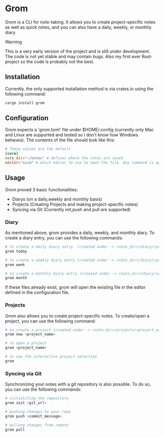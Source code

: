 # Grom
Grom is a CLI for note-taking. It allows you to create project-specific notes as well as quick notes, and you can also have a daily, weekly, or monthly diary.

> [!WARNING]
 This is a very early version of the project and is still under development. The code is not yet stable and may contain bugs. 
 Also my first ever Rust-project so the code is probably not the best.

## Installation
Currently, the only supported installation method is via crates.io using the following command:
```bash
cargo install grom
```
## Configuration
Grom expects a 'grom.toml' file under $HOME/.config (currently only Mac and Linux are supported and tested so i don't know how Windows behaves).
The contents of the file should look like this:
```toml
# These values are the default
[core]
note_dir="~/notes" # defines where the notes are saved
editor="nvim" # which editor to use to open the file. Any command is applicable (just use the actual command not an alias)
```
## Usage
Grom proved 3 basic functionalities:
* Diarys (on a daily,weekly and monthly basis)
* Projects (Creating Projects and making project-specific notes)
* Syncing via Git (Currently init,push and pull are supported)

### Diary
As mentioned above, grom provides a daily, weekly, and monthly diary. To create a diary entry, you can use the following commands:
```bash
# to create a daily diary entry. (created under -> <note_dir>/diary/<year>/<month>/<iso_week>/dd-MM-YYYY.md)
grom today

# to create a weekly diary entry (created under -> <note_dir>/diary/<year>/<month>/<iso_week>/week.md)
grom week

# to create a monthly diary entry (created under -> <note_dir>/diary/<year>/<month>/month.md)
grom month
```
If these files already exist, grom will open the existing file in the editor defined in the configuration file.
### Projects
Grom also allows you to create project-specific notes. To create/open a project, you can use the following command:
```bash
# to create a project (created under -> <note_dir>/projects/<project_name>/start.md) 
grom new <project_name>

# to open a project
grom <project_name>

# to use the interactive project selection
grom
```
### Syncing via Git
Synchronizing your notes with a git repository is also possible. To do so, you can use the following commands:
```bash
# initialiting the repository
grom init <git_url>

# pushing changes to your repo
grom push <commit_message>

# pullung changes from remote
grom pull
```
